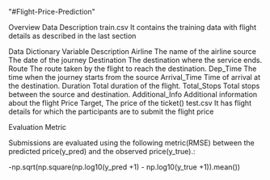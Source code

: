 "#Flight-Price-Prediction" 

Overview
Data Description
train.csv
It contains the training data with flight details as described in the last section

Data Dictionary
Variable	Description
Airline	The name of the airline
source	The date of the journey
Destination	The destination where the service ends.
Route	The route taken by the flight to reach the destination.
Dep_Time	The time when the journey starts from the source
Arrival_Time	Time of arrival at the destination.
Duration	Total duration of the flight.
Total_Stops	Total stops between the source and destination.
Additional_Info	Additional information about the flight
Price	Target, The price of the ticket()
test.csv
It has flight details for which the participants are to submit the flight price

Evaluation Metric

Submissions are evaluated using the following metric(RMSE) between the predicted price(y_pred) and the observed price(y_true).:

-np.sqrt(np.square(np.log10(y_pred +1) - np.log10(y_true +1)).mean())
